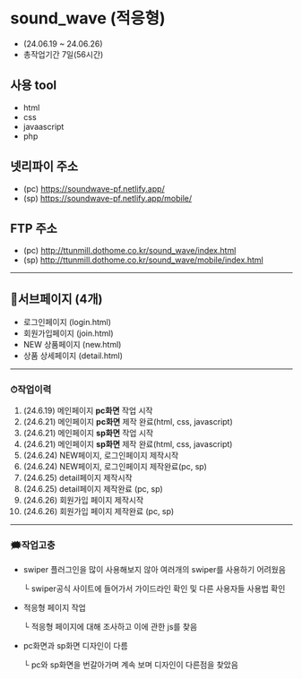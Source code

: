 # sound_wave (적응형)
* (24.06.19 ~ 24.06.26)
* 총작업기간 7일(56시간)
## 사용 tool
- html
- css
- javaascript
- php
## 넷리파이 주소
* (pc) https://soundwave-pf.netlify.app/
* (sp) https://soundwave-pf.netlify.app/mobile/
## FTP 주소
* (pc) http://ttunmill.dothome.co.kr/sound_wave/index.html
* (sp) http://ttunmill.dothome.co.kr/sound_wave/mobile/index.html
---
## 🔗서브페이지 (4개)
* 로그인페이지 (login.html)
* 회원가입페이지 (join.html)
* NEW 상품페이지 (new.html)
* 상품 상세페이지 (detail.html)
---
### ⏱작업이력
1. (24.6.19) 메인페이지 **pc화면** 작업 시작
2. (24.6.21) 메인페이지 **pc화면** 제작 완료(html, css, javascript)
3. (24.6.21) 메인페이지 **sp화면** 작업 시작
4. (24.6.21) 메인페이지 **sp화면** 제작 완료(html, css, javascript)
5. (24.6.24) NEW페이지, 로그인페이지 제작시작
6. (24.6.24) NEW페이지, 로그인페이지 제작완료(pc, sp)
7. (24.6.25) detail페이지 제작시작
8. (24.6.25) detail페이지 제작완료 (pc, sp)
9. (24.6.26) 회원가입 페이지 제작시작
10. (24.6.26) 회원가입 페이지 제작완료 (pc, sp)
---
### 🗯작업고충
* swiper 플러그인을 많이 사용해보지 않아 여러개의 swiper를 사용하기 어려웠음

  └ swiper공식 사이트에 들어가서 가이드라인 확인 및 다른 사용자들 사용법 확인
* 적응형 페이지 작업

  └ 적응형 페이지에 대해 조사하고 이에 관한 js를 찾음
* pc화면과 sp화면 디자인이 다름

  └ pc와 sp화면을 번갈아가며 계속 보며 디자인이 다른점을 찾았음
